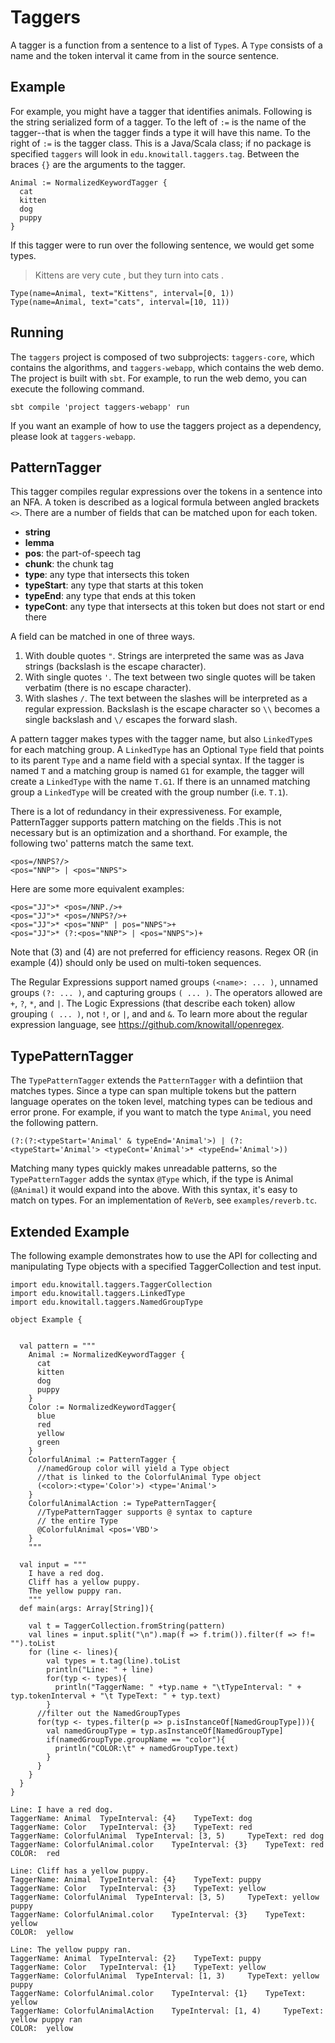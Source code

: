 # Taggers

A tagger is a function from a sentence to a list of `Type`s.  A `Type`
consists of a name and the token interval it came from in the source
sentence.

## Example

For example, you might have a tagger that identifies animals.  Following
is the string serialized form of a tagger.  To the left of `:=` is the
name of the tagger--that is when the tagger finds a type it will have 
this name.  To the right of `:=` is the tagger class.  This is a Java/Scala class;
if no package is specified `taggers` will look in `edu.knowitall.taggers.tag`.
Between the braces `{}` are the arguments to the tagger.

```
Animal := NormalizedKeywordTagger {
  cat
  kitten
  dog
  puppy
}
```

If this tagger were to run over the following sentence, we would get some
types.

> Kittens are very cute , but they turn into cats .

```
Type(name=Animal, text="Kittens", interval=[0, 1))
Type(name=Animal, text="cats", interval=[10, 11))
```


## Running

The `taggers` project is composed of two subprojects: `taggers-core`, which 
contains the algorithms, and `taggers-webapp`, which contains the web demo.
The project is built with `sbt`.  For example, to run the web demo, you can
execute the following command.

```
sbt compile 'project taggers-webapp' run
```

If you want an example of how to use the taggers project as a dependency,
please look at `taggers-webapp`.

## PatternTagger

This tagger compiles regular expressions over the tokens in a sentence into an
NFA.  A token is described as a logical formula between angled brackets `<>`.
There are a number of fields that can be matched upon for each token.

* __string__
* __lemma__
* __pos__: the part-of-speech tag
* __chunk__: the chunk tag
* __type__: any type that intersects this token
* __typeStart__: any type that starts at this token
* __typeEnd__: any type that ends at this token
* __typeCont__: any type that intersects at this token but does not start or end there

A field can be matched in one of three ways.

1.  With double quotes `"`.  Strings are interpreted the same was as Java strings (backslash is the escape character).
2.  With single quotes `'`.  The text between two single quotes will be taken verbatim (there is no escape character).
3.  With slashes `/`.  The text between the slashes will be interpreted as a
    regular expression.  Backslash is the escape character so `\\` becomes a single
    backslash and `\/` escapes the forward slash.

A pattern tagger makes types with the tagger name, but also `LinkedType`s for each matching
group. A `LinkedType` has an Optional `Type` field that points to its parent `Type` and a name 
field with a special syntax. If the tagger is named `T` and a matching group is named `G1` for example, 
the tagger will create a `LinkedType` with the name `T.G1`.  If there is an unnamed matching group a `LinkedType`
will be created with the group number (i.e. `T.1`).

There is a lot of redundancy in their expressiveness. For example,
PatternTagger supports pattern matching on the fields .This is not necessary
but is an optimization and a shorthand.  For example, the following two'
patterns match the same text.

```
<pos=/NNPS?/> 
<pos="NNP"> | <pos="NNPS">
```

Here are some more equivalent examples:

```
<pos="JJ">* <pos=/NNP./>+
<pos="JJ">* <pos=/NNPS?/>+
<pos="JJ">* <pos="NNP" | pos="NNPS">+
<pos="JJ">* (?:<pos="NNP"> | <pos="NNPS">)+
```

Note that (3) and (4) are not preferred for efficiency reasons. Regex OR
(in example (4)) should only be used on multi-token sequences.

The Regular Expressions support named groups `(<name>: ... )`, unnamed
groups `(?: ... )`, and capturing groups `( ... )`. The operators allowed are
`+`, `?`, `*`, and `|`. The Logic Expressions (that describe each token) allow
grouping `( ... )`, not `!`, or `|`, and and `&`.  To learn more about
the regular expression language, see https://github.com/knowitall/openregex.

## TypePatternTagger

The `TypePatternTagger` extends the `PatternTagger` with a defintiion that matches
types.  Since a type can span multiple tokens but the pattern language
operates on the token level, matching types can be tedious and error prone.
For example, if you want to match the type `Animal`, you need the following pattern.

```
(?:(?:<typeStart='Animal' & typeEnd='Animal'>) | (?: <typeStart='Animal'> <typeCont='Animal'>* <typeEnd='Animal'>))
```

Matching many types quickly makes unreadable patterns, so the `TypePatternTagger` adds
the syntax `@Type` which, if the type is Animal (`@Animal`) it would expand into the above.
With this syntax, it's easy to match on types.  For an implementation of `ReVerb`, see
`examples/reverb.tc`.

## Extended Example

The following example demonstrates how to use the API for collecting and manipulating Type
objects with a specified TaggerCollection and test input.
```
import edu.knowitall.taggers.TaggerCollection
import edu.knowitall.taggers.LinkedType
import edu.knowitall.taggers.NamedGroupType

object Example {
  
  
  val pattern = """
	Animal := NormalizedKeywordTagger {
	  cat
	  kitten
	  dog
	  puppy
	}
    Color := NormalizedKeywordTagger{
      blue
      red
      yellow
      green
    }
    ColorfulAnimal := PatternTagger {
      //namedGroup color will yield a Type object
      //that is linked to the ColorfulAnimal Type object
      (<color>:<type='Color'>) <type='Animal'>
    }
    ColorfulAnimalAction := TypePatternTagger{
      //TypePatternTagger supports @ syntax to capture
      // the entire Type
      @ColorfulAnimal <pos='VBD'>
    }
    """
    
  val input = """
    I have a red dog.
    Cliff has a yellow puppy.
    The yellow puppy ran.
    """
  def main(args: Array[String]){

    val t = TaggerCollection.fromString(pattern)
    val lines = input.split("\n").map(f => f.trim()).filter(f => f!= "").toList
    for (line <- lines){
	    val types = t.tag(line).toList
	    println("Line: " + line)
	    for(typ <- types){
	      println("TaggerName: " +typ.name + "\tTypeInterval: " + typ.tokenInterval + "\t TypeText: " + typ.text)
	    }
	  //filter out the NamedGroupTypes
      for(typ <- types.filter(p => p.isInstanceOf[NamedGroupType])){
        val namedGroupType = typ.asInstanceOf[NamedGroupType]
        if(namedGroupType.groupName == "color"){
          println("COLOR:\t" + namedGroupType.text)
        }
      }
    }
  }
}
```

```
Line: I have a red dog.
TaggerName: Animal	TypeInterval: {4}	 TypeText: dog
TaggerName: Color	TypeInterval: {3}	 TypeText: red
TaggerName: ColorfulAnimal	TypeInterval: [3, 5)	 TypeText: red dog
TaggerName: ColorfulAnimal.color	TypeInterval: {3}	 TypeText: red
COLOR:	red

Line: Cliff has a yellow puppy.
TaggerName: Animal	TypeInterval: {4}	 TypeText: puppy
TaggerName: Color	TypeInterval: {3}	 TypeText: yellow
TaggerName: ColorfulAnimal	TypeInterval: [3, 5)	 TypeText: yellow puppy
TaggerName: ColorfulAnimal.color	TypeInterval: {3}	 TypeText: yellow
COLOR:	yellow

Line: The yellow puppy ran.
TaggerName: Animal	TypeInterval: {2}	 TypeText: puppy
TaggerName: Color	TypeInterval: {1}	 TypeText: yellow
TaggerName: ColorfulAnimal	TypeInterval: [1, 3)	 TypeText: yellow puppy
TaggerName: ColorfulAnimal.color	TypeInterval: {1}	 TypeText: yellow
TaggerName: ColorfulAnimalAction	TypeInterval: [1, 4)	 TypeText: yellow puppy ran
COLOR:	yellow

```
